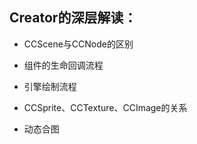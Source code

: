 ## Creator的深层解读：

- CCScene与CCNode的区别

- 组件的生命回调流程

- 引擎绘制流程

- CCSprite、CCTexture、CCImage的关系

- 动态合图

